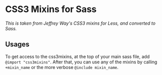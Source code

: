 # CSS3 Mixins for Sass

_This is taken from Jeffrey Way's CSS3 mixins for Less, and converted to Sass._

## Usages
To get access to the css3mixins, at the top of your main sass file, add `@import "css3mixins"`.  After that, you can use any of the mixins by calling `+mixin_name` or the more verbose `@include mixin_name`.